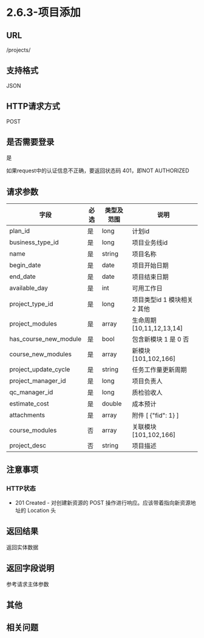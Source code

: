 # 2.6.3-项目添加

## URL

/projects/

## 支持格式

JSON

## HTTP请求方式

POST

## 是否需要登录

是

如果request中的认证信息不正确，要返回状态码 401，即NOT AUTHORIZED

## 请求参数

字段 | 必选 | 类型及范围 | 说明
----|------|----------|-------------
plan_id             |   是   | long    | 计划id
business_type_id    |   是   | long    | 项目业务线id
name                |   是   | string  | 项目名称
begin_date          |   是   | date    | 项目开始日期
end_date            |   是   | date    | 项目结束日期
available_day       |   是   | int     | 可用工作日
project_type_id     |   是   | long    | 项目类型id  1 模块相关 2 其他
project_modules     |   是   | array   | 生命周期 [10,11,12,13,14]
has_course_new_module|  是   | bool    | 包含新模块 1 是 0 否
course_new_modules  |   是   | array   | 新模块 [101,102,166]
project_update_cycle|   是   | string  | 任务工作量更新周期
project_manager_id  |   是   | long    | 项目负责人
qc_manager_id       |   是   | long    | 质检验收人
estimate_cost       |   是   | double  | 成本预计
attachments         |   是   | array   | 附件 [ {"fid": 1} ]
course_modules      |   否   | array   | 关联模块 [101,102,166]
project_desc        |   否   | string  | 项目描述

## 注意事项

### HTTP状态

- 201 Created - 对创建新资源的 POST 操作进行响应。应该带着指向新资源地址的 Location 头

## 返回结果

返回实体数据

## 返回字段说明

参考请求主体参数

## 其他

## 相关问题


